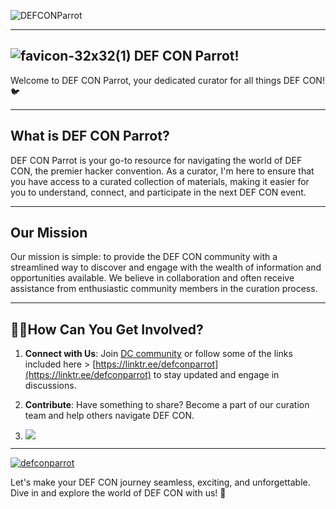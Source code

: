 ![DEFCONParrot](https://github.com/DefconParrot/.github/assets/30528167/5727d941-1f22-4c7d-99e2-b4affb52a873)

--- 

## ![favicon-32x32(1)](https://github.com/DefconParrot/.github/assets/30528167/d2b0c616-badf-459b-9db8-df013d0935c2) DEF CON Parrot! 

Welcome to DEF CON Parrot, your dedicated curator for all things DEF CON! 🐦</p>


---

## What is DEF CON Parrot?

DEF CON Parrot is your go-to resource for navigating the world of DEF CON, the premier hacker convention. As a curator, I'm here to ensure that you have access to a curated collection of materials, making it easier for you to understand, connect, and participate in the next DEF CON event.

---

## Our Mission

Our mission is simple: to provide the DEF CON community with a streamlined way to discover and engage with the wealth of information and opportunities available. We believe in collaboration and often receive assistance from enthusiastic community members in the curation process.


---

## 👩‍💻How Can You Get Involved?

1. **Connect with Us**: Join [DC community](https://forum.defcon.org/social-groups) or follow some of the links included here > [https://linktr.ee/defconparrot](https://linktr.ee/defconparrot) to stay updated and engage in discussions.

2. **Contribute**: Have something to share? Become a part of our curation team and help others navigate DEF CON.

3. <a href="https://www.buymeacoffee.com/defconparrot"><img src="https://img.buymeacoffee.com/button-api/?text=Buy me a googly eye&emoji=🤠&slug=defconparrot&button_colour=FFDD00&font_colour=000000&font_family=Arial&outline_colour=000000&coffee_colour=ffffff" /></a>

---

<p align="left"> <a href="https://x.com/defconparrot" target="blank"><img src="https://img.shields.io/twitter/follow/defconparrot?logo=twitter&style=for-the-badge" alt="defconparrot" /></a> </p>

Let's make your DEF CON journey seamless, exciting, and unforgettable. Dive in and explore the world of DEF CON with us! 🚀

